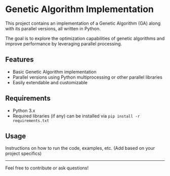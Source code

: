 # Genetic Algorithm Implementation

This project contains an implementation of a Genetic Algorithm (GA) along with its parallel versions, all written in Python.

The goal is to explore the optimization capabilities of genetic algorithms and improve performance by leveraging parallel processing.

## Features

- Basic Genetic Algorithm implementation
- Parallel versions using Python multiprocessing or other parallel libraries
- Easily extendable and customizable

## Requirements

- Python 3.x
- Required libraries (if any) can be installed via `pip install -r requirements.txt`

## Usage

Instructions on how to run the code, examples, etc. (Add based on your project specifics)

---

Feel free to contribute or ask questions!
